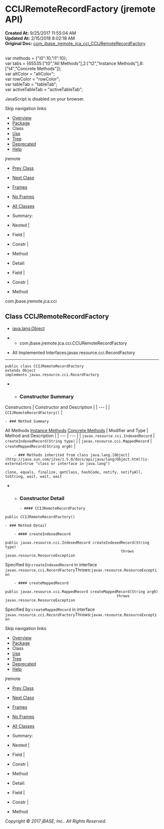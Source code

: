 # CCIJRemoteRecordFactory (jremote   API)

**Created At:** 9/25/2017 11:55:04 AM  
**Updated At:** 2/15/2018 8:02:18 AM  
**Original Doc:** [com_jbase_jremote_jca_cci_CCIJRemoteRecordFactory](https://docs.jbase.com/39259-cci/com_jbase_jremote_jca_cci_CCIJRemoteRecordFactory)  

<!--<br>    try {<br>        if (location.href.indexOf('is-external=true') == -1) {<br>            parent.document.title="CCIJRemoteRecordFactory (jremote   API)";<br>        }<br>    }<br>    catch(err) {<br>    }<br>//--><br>var methods = {"i0":10,"i1":10};<br>var tabs = {65535:["t0","All Methods"],2:["t2","Instance Methods"],8:["t4","Concrete Methods"]};<br>var altColor = "altColor";<br>var rowColor = "rowColor";<br>var tableTab = "tableTab";<br>var activeTableTab = "activeTableTab";
JavaScript is disabled on your browser.

Skip navigation links

- [Overview](../../../../../overview-summary.html)
- [Package](./../com.jbase.jremote.jca.cci-%28jremote---api%29)
- Class
- [Use](./../class-use/uses-of-class-com.jbase.jremote.jca.cci.ccijremoterecordfactory-%28jremote---api%29)
- [Tree](./../com.jbase.jremote.jca.cci-class-hierarchy-%28jremote---api%29)
- [Deprecated](../../../../../deprecated-list.html)
- [Help](../../../../../help-doc.html)


jremote <br>

- [Prev Class](./../ccijremotemanagedconnectionfactory-%28jremote---api%29 "class in com.jbase.jremote.jca.cci")
- [Next Class](./../ccijremotesubroutineparametersrecord-%28jremote---api%29 "class in com.jbase.jremote.jca.cci")


- [Frames](./.)
- [No Frames](./.)


- [All Classes](../../../../../allclasses-noframe.html)


<!--<br>  allClassesLink = document.getElementById("allclasses\_navbar\_top");<br>  if(window==top) {<br>    allClassesLink.style.display = "block";<br>  }<br>  else {<br>    allClassesLink.style.display = "none";<br>  }<br>  //-->

- Summary:
- Nested |
- Field |
- Constr |
- Method


- Detail:
- Field |
- Constr |
- Method

com.jbase.jremote.jca.cci

## Class CCIJRemoteRecordFactory

- [java.lang.Object](http://java.sun.com/j2se/1.5.0/docs/api/java/lang/Object.html?is-external=true "class or interface in java.lang")
- - com.jbase.jremote.jca.cci.CCIJRemoteRecordFactory


- All Implemented Interfaces:javax.resource.cci.RecordFactory
* * *


```
public class CCIJRemoteRecordFactory
extends Object
implements javax.resource.cci.RecordFactory
```

- - ### Constructor Summary


Constructors | Constructor and Description |
| --- |
| `CCIJRemoteRecordFactory()`  |


    - ### Method Summary


All Methods [Instance Methods](javascript:show%282%29;) [Concrete Methods](javascript:show%288%29;) | Modifier and Type | Method and Description |
| --- | --- |
| `javax.resource.cci.IndexedRecord` | `createIndexedRecord(String type)`  |
| `javax.resource.cci.MappedRecord` | `createMappedRecord(String arg0)`  |


        - ### Methods inherited from class java.lang.[Object](http://java.sun.com/j2se/1.5.0/docs/api/java/lang/Object.html?is-external=true "class or interface in java.lang")
`clone, equals, finalize, getClass, hashCode, notify, notifyAll, toString, wait, wait, wait`

- - ### Constructor Detail

        - #### CCIJRemoteRecordFactory

```
public CCIJRemoteRecordFactory()
```


    - ### Method Detail

        - #### createIndexedRecord

```
public javax.resource.cci.IndexedRecord createIndexedRecord(String type)
                                                     throws javax.resource.ResourceException
```
Specified by:`createIndexedRecord` in interface `javax.resource.cci.RecordFactory`Throws:`javax.resource.ResourceException`


        - #### createMappedRecord

```
public javax.resource.cci.MappedRecord createMappedRecord(String arg0)
                                                   throws javax.resource.ResourceException
```
Specified by:`createMappedRecord` in interface `javax.resource.cci.RecordFactory`Throws:`javax.resource.ResourceException`

Skip navigation links

- [Overview](../../../../../overview-summary.html)
- [Package](./../com.jbase.jremote.jca.cci-%28jremote---api%29)
- Class
- [Use](./../class-use/uses-of-class-com.jbase.jremote.jca.cci.ccijremoterecordfactory-%28jremote---api%29)
- [Tree](./../com.jbase.jremote.jca.cci-class-hierarchy-%28jremote---api%29)
- [Deprecated](../../../../../deprecated-list.html)
- [Help](../../../../../help-doc.html)


jremote <br>

- [Prev Class](./../ccijremotemanagedconnectionfactory-%28jremote---api%29 "class in com.jbase.jremote.jca.cci")
- [Next Class](./../ccijremotesubroutineparametersrecord-%28jremote---api%29 "class in com.jbase.jremote.jca.cci")


- [Frames](./.)
- [No Frames](./.)


- [All Classes](../../../../../allclasses-noframe.html)


<!--<br>  allClassesLink = document.getElementById("allclasses\_navbar\_bottom");<br>  if(window==top) {<br>    allClassesLink.style.display = "block";<br>  }<br>  else {<br>    allClassesLink.style.display = "none";<br>  }<br>  //-->

- Summary:
- Nested |
- Field |
- Constr |
- Method


- Detail:
- Field |
- Constr |
- Method

*Copyright © 2017 jBASE, Inc.. All Rights Reserved.*
